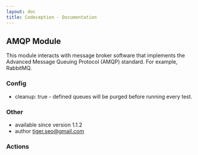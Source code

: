 ```yaml
---
layout: doc
title: Codeception - Documentation
---
```


## AMQP Module

This module interacts with message broker software that implements
the Advanced Message Queuing Protocol (AMQP) standard. For example, RabbitMQ.

### Config

* cleanup: true - defined queues will be purged before running every test.

### Other

 * available since version 1.1.2
 * author tiger.seo@gmail.com

### Actions

